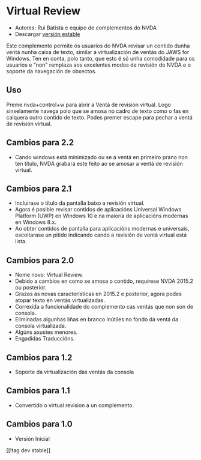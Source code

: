 # Virtual Review #

* Autores: Rui Batista e equipo de complementos do NVDA
* Descargar [versión estable][1]

Este complemento permite ós usuarios do NVDA revisar un contido dunha ventá
nunha caixa de texto, similar á virtualización de ventás do JAWS for
Windows. Ten en conta, polo tanto, que esto é só unha comodidade para os
usuarios e "non" remplaza aos  excelentes modos de revisión do NVDA e o
soporte da navegación de obxectos.

## Uso ##

Preme nvda+control+w para abrir a Ventá de revisión virtual. Logo
sinxelamente navega polo que se amosa no cadro de texto como o fas en
calquera outro contido de texto. Podes premer escape para pechar a ventá de
revisión virtual.

## Cambios para 2.2

* Cando windows está minimizado ou se a ventá en primeiro prano non ten
  título, NVDA grabará este feito ao se amosar a ventá de revisión virtual.

## Cambios para 2.1

* Incluirase o título da pantalla baixo a revisión virtual.
* Agora é posible revisar contidos de aplicacións Universal Windows Platform
  (UWP) en Windows 10 e na maioría de aplicacións modernas en Windows 8.x.
* Ao obter contidos de pantalla para aplicacións modernas e universais,
  escoitarase un pitido indicando cando a revisión de ventá virtual está
  lista.

## Cambios para 2.0

* Nome novo: Virtual Review.
* Debido a cambios en como se amosa o contido, requírese NVDA 2015.2 ou
  posterior.
* Grazas ás novas características en 2015.2 e posterior, agora podes atopar
  texto en ventás virtualizadas.
* Correxida a funcionalidade do complemento cas ventás que non son de
  consola.
* Eliminadas algunhas liñas en branco inútiles no fondo da ventá da consola
  virtualizada.
* Algúns axustes menores.
* Engadidas Traduccións.

## Cambios para 1.2

* Soporte da virtualización das ventás da consola

## Cambios para 1.1

* Convertido o virtual revision a un complemento.

## Cambios para 1.0

* Versión Inicial

[[!tag dev stable]]

[1]: https://github.com/ruifontes/virtualReview/releases/download/2023.03/virtualRevision-2023.03.nvda-addon
